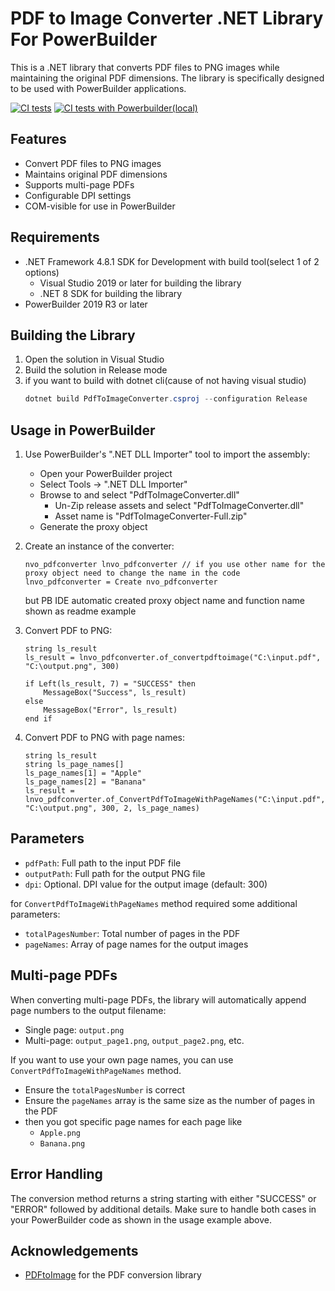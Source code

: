 # PDF to Image Converter .NET Library For PowerBuilder

This is a .NET library that converts PDF files to PNG images while maintaining the original PDF dimensions. The library is specifically designed to be used with PowerBuilder applications.

[![CI tests](https://github.com/yuseok-kim-edushare/PDF-Image-converter-for-PB/actions/workflows/ci.yaml/badge.svg)](https://github.com/yuseok-kim-edushare/PDF-Image-converter-for-PB/actions/workflows/ci.yaml)
[![CI tests with Powerbuilder(local)](https://github.com/yuseok-kim-edushare/PDF-Image-converter-for-PB/actions/workflows/ci.yaml/badge.svg)](https://github.com/yuseok-kim-edushare/PDF-Image-converter-for-PB/actions/workflows/ci-pb.yaml)

## Features

- Convert PDF files to PNG images
- Maintains original PDF dimensions
- Supports multi-page PDFs
- Configurable DPI settings
- COM-visible for use in PowerBuilder

## Requirements

- .NET Framework 4.8.1 SDK for Development with build tool(select 1 of 2 options)
   - Visual Studio 2019 or later for building the library
   - .NET 8 SDK for building the library
- PowerBuilder 2019 R3 or later

## Building the Library

1. Open the solution in Visual Studio
2. Build the solution in Release mode
3. if you want to build with dotnet cli(cause of not having visual studio)
   ```powershell
   dotnet build PdfToImageConverter.csproj --configuration Release
   ```

## Usage in PowerBuilder

1. Use PowerBuilder's ".NET DLL Importer" tool to import the assembly:
   - Open your PowerBuilder project
   - Select Tools → ".NET DLL Importer"
   - Browse to and select "PdfToImageConverter.dll"
     - Un-Zip release assets and select "PdfToImageConverter.dll"
     - Asset name is "PdfToImageConverter-Full.zip"
   - Generate the proxy object

2. Create an instance of the converter:
   ```powerbuilder
   nvo_pdfconverter lnvo_pdfconverter // if you use other name for the proxy object need to change the name in the code
   lnvo_pdfconverter = Create nvo_pdfconverter 
   ```
   but PB IDE automatic created proxy object name and function name shown as readme example

3. Convert PDF to PNG:
   ```powerbuilder
   string ls_result
   ls_result = lnvo_pdfconverter.of_convertpdftoimage("C:\input.pdf", "C:\output.png", 300)
   
   if Left(ls_result, 7) = "SUCCESS" then
       MessageBox("Success", ls_result)
   else
       MessageBox("Error", ls_result)
   end if
   ```

4. Convert PDF to PNG with page names:
   ```powerbuilder
   string ls_result
   string ls_page_names[]
   ls_page_names[1] = "Apple"
   ls_page_names[2] = "Banana"
   ls_result = lnvo_pdfconverter.of_ConvertPdfToImageWithPageNames("C:\input.pdf", "C:\output.png", 300, 2, ls_page_names)
   ```

## Parameters

- `pdfPath`: Full path to the input PDF file
- `outputPath`: Full path for the output PNG file
- `dpi`: Optional. DPI value for the output image (default: 300)

for `ConvertPdfToImageWithPageNames` method required some additional parameters:
- `totalPagesNumber`: Total number of pages in the PDF
- `pageNames`: Array of page names for the output images

## Multi-page PDFs

When converting multi-page PDFs, the library will automatically append page numbers to the output filename:
- Single page: `output.png`
- Multi-page: `output_page1.png`, `output_page2.png`, etc.

If you want to use your own page names, you can use `ConvertPdfToImageWithPageNames` method.
- Ensure the `totalPagesNumber` is correct
- Ensure the `pageNames` array is the same size as the number of pages in the PDF
- then you got specific page names for each page like
  - `Apple.png`
  - `Banana.png`

## Error Handling

The conversion method returns a string starting with either "SUCCESS" or "ERROR" followed by additional details. Make sure to handle both cases in your PowerBuilder code as shown in the usage example above. 

## Acknowledgements

- [PDFtoImage](https://github.com/sungaila/PDFtoImage) for the PDF conversion library
